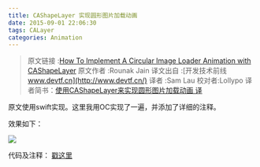 ```yaml
---
title: CAShapeLayer 实现圆形图片加载动画
date: 2015-09-01 22:06:30
tags: CALayer
categories: Animation
---
```


> 原文链接 :[How To Implement A Circular Image Loader Animation with CAShapeLayer](https://www.raywenderlich.com/94302/implement-circular-image-loader-animation-cashapelayer)
> 原文作者 :Rounak Jain
> 译文出自 :[开发技术前线 www.devtf.cn](http://www.devtf.cn/)
> 译者 :Sam Lau
> 校对者:Lollypo
> 译者简书：[使用CAShapeLayer来实现圆形图片加载动画 译](http://www.jianshu.com/p/16ef46c14515)

原文使用swift实现。这里我用OC实现了一遍，并添加了详细的注释。

效果如下：


![](http://upload-images.jianshu.io/upload_images/332029-ca6768881f0529a5.gif?imageMogr2/auto-orient/strip)

代码及注释：
[戳这里](https://github.com/yehot/CircularImageLoder)


